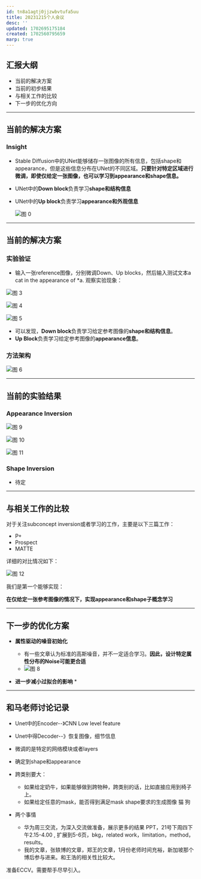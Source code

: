 ```yaml
---
id: tn8a1agtj0jjzwbvtufa5uu
title: 20231215个人会议
desc: ''
updated: 1702695175184
created: 1702560795659
marp: true
---
```



## **汇报大纲**
* 当前的解决方案
* 当前的初步结果
* 与相关工作的比较
* 下一步的优化方向

---


## **当前的解决方案**

### Insight
* Stable Diffusion中的UNet能够储存一张图像的所有信息，包括shape和appearance，但是这些信息分布在UNet的不同区域。**只要针对特定区域进行微调，即使仅给定一张图像，也可以学习到appearance和shape信息。**
* UNet中的**Down block**负责学习**shape和结构信息**
* UNet中的**Up block**负责学习**appearance和外观信息**

    ![图 0](assets/images/499cc7ddca4f38080e9493a65fac937dc2241f392cfd21e5d9c58979674dcc1c.png)  

---

## **当前的解决方案**

### **实验验证**
* 输入一张reference图像，分别微调Down、Up blocks，然后输入测试文本a cat in the appearance of *a. 观察实验现象：

![图 3](assets/images/69d47cafa3163433333718c2b553eda7058ceba6ae866f9a92614a1524ebe5cd.png)  

![图 4](assets/images/2c9305d620c2b1956259d1983ec0afeaec3e6863a8d05ffdfec5e8a2b45e9fd7.png)  

![图 5](assets/images/73bbe135248911ab892cba2caed7057c8651b2d89bd9b6b863b75fcb5f389104.png)  


* 可以发现，**Down block**负责学习给定参考图像的**shape和结构信息**。
* **Up Block**负责学习给定参考图像的**appearance信息**。

### **方法架构**

![图 6](assets/images/520aed8f5a7ced8e7dbee382aa1ac77d0509b9e52c7a69d7b7a610fb5eb1780a.png)  

---
## **当前的实验结果**



### **Appearance Inversion**

![图 9](assets/images/a6b4aaf5d009bb659cfd6ba6c12d2a760db8a920252d3845acb6187ecee7e6c3.png)  

![图 10](assets/images/e1a25a37e10387d29c2d9a274658931294b88ecfc62bad6d97fa527fa31e75b6.png)  

![图 11](assets/images/490ec6f159aef83b12e6d9d5379de17631cc3ea5153260045baaccc0b91a04a8.png)  


### **Shape Inversion**

* 待定


---

## **与相关工作的比较**

对于关注subconcept inversion或者学习的工作，主要是以下三篇工作：
* P+
* Prospect
* MATTE

详细的对比情况如下：

![图 12](assets/images/64a0484413a8a5b02b46dc21def8ff13d671b07b89711bc995fd0ac0e74f1ce0.png)  


我们是第一个能够实现：

**在仅给定一张参考图像的情况下，实现appearance和shape子概念学习**


---

## **下一步的优化方案**

* **属性驱动的噪音初始化**
  * 有一些文章认为标准的高斯噪音，并不一定适合学习。**因此，设计特定属性分布的Noise可能更合适**
  * ![图 8](assets/images/9fccf275725d089870c296b411f5a17fb772b815f2aa64debe0a2cc501ceacf4.png)  

* **进一步减小过拟合的影响**
  * 

---

## 和马老师讨论记录
* Unet中的Encoder--》CNN Low level feature
* Unet中得Decoder--》恢复图像，细节信息
* 微调的是特定的网络模块或者layers
* 确定到shape和appearance
* 跨类别要大：
  * 如果给定奶牛，如果能够做到跨物种，跨类别的话，比如直接应用到椅子上。
  * 如果给定任意的mask，能否得到满足mask shape要求的生成图像 猫 狗

* 两个事情
  * 华为周三交流，为深入交流做准备，展示更多的结果 PPT，21号下周四下午2.15-4.00 , 扩展到5-6页，bkg，related work，limitation，method，results。
  * 我的文章，张轶博的文章，郑王的文章，1月份老师时间充裕，新加坡那个博后参与进来。和王浩的相关性比较大。

准备ECCV。需要帮手尽早引入。